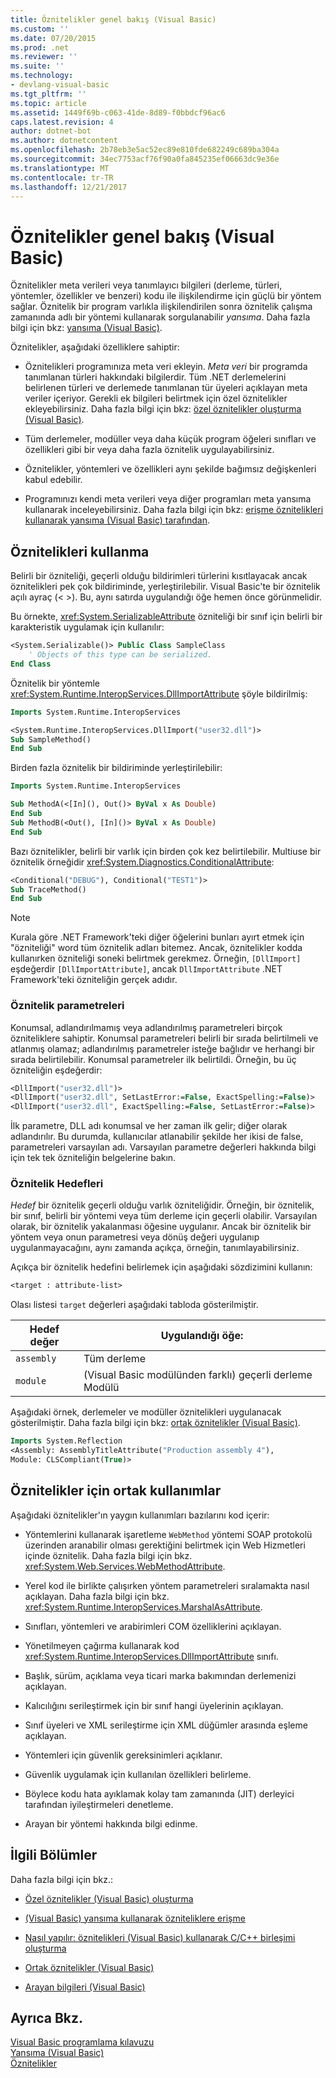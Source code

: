 ```yaml
---
title: Öznitelikler genel bakış (Visual Basic)
ms.custom: ''
ms.date: 07/20/2015
ms.prod: .net
ms.reviewer: ''
ms.suite: ''
ms.technology:
- devlang-visual-basic
ms.tgt_pltfrm: ''
ms.topic: article
ms.assetid: 1449f69b-c063-41de-8d89-f0bbdcf96ac6
caps.latest.revision: 4
author: dotnet-bot
ms.author: dotnetcontent
ms.openlocfilehash: 2b78eb3e5ac52ec89e810fde682249c689ba304a
ms.sourcegitcommit: 34ec7753acf76f90a0fa845235ef06663dc9e36e
ms.translationtype: MT
ms.contentlocale: tr-TR
ms.lasthandoff: 12/21/2017
---
```

# <a name="attributes-overview-visual-basic"></a>Öznitelikler genel bakış (Visual Basic)
Öznitelikler meta verileri veya tanımlayıcı bilgileri (derleme, türleri, yöntemler, özellikler ve benzeri) kodu ile ilişkilendirme için güçlü bir yöntem sağlar. Öznitelik bir program varlıkla ilişkilendirilen sonra öznitelik çalışma zamanında adlı bir yöntemi kullanarak sorgulanabilir *yansıma*. Daha fazla bilgi için bkz: [yansıma (Visual Basic)](../../../../visual-basic/programming-guide/concepts/reflection.md).  
  
 Öznitelikler, aşağıdaki özelliklere sahiptir:  
  
-   Öznitelikleri programınıza meta veri ekleyin. *Meta veri* bir programda tanımlanan türleri hakkındaki bilgilerdir. Tüm .NET derlemelerini belirlenen türleri ve derlemede tanımlanan tür üyeleri açıklayan meta veriler içeriyor. Gerekli ek bilgileri belirtmek için özel öznitelikler ekleyebilirsiniz. Daha fazla bilgi için bkz: [özel öznitelikler oluşturma (Visual Basic)](../../../../visual-basic/programming-guide/concepts/attributes/creating-custom-attributes.md).  
  
-   Tüm derlemeler, modüller veya daha küçük program öğeleri sınıfları ve özellikleri gibi bir veya daha fazla öznitelik uygulayabilirsiniz.  
  
-   Öznitelikler, yöntemleri ve özellikleri aynı şekilde bağımsız değişkenleri kabul edebilir.  
  
-   Programınızı kendi meta verileri veya diğer programları meta yansıma kullanarak inceleyebilirsiniz. Daha fazla bilgi için bkz: [erişme öznitelikleri kullanarak yansıma (Visual Basic) tarafından](../../../../visual-basic/programming-guide/concepts/attributes/accessing-attributes-by-using-reflection.md).  
  
## <a name="using-attributes"></a>Öznitelikleri kullanma  
 Belirli bir özniteliği, geçerli olduğu bildirimleri türlerini kısıtlayacak ancak öznitelikleri pek çok bildiriminde, yerleştirilebilir. Visual Basic'te bir öznitelik açılı ayraç (\< >). Bu, aynı satırda uygulandığı öğe hemen önce görünmelidir.  
  
 Bu örnekte, <xref:System.SerializableAttribute> özniteliği bir sınıf için belirli bir karakteristik uygulamak için kullanılır:  
  
```vb  
<System.Serializable()> Public Class SampleClass  
    ' Objects of this type can be serialized.  
End Class  
```  
  
 Öznitelik bir yöntemle <xref:System.Runtime.InteropServices.DllImportAttribute> şöyle bildirilmiş:  
  
```vb  
Imports System.Runtime.InteropServices  
```  
  
```vb  
<System.Runtime.InteropServices.DllImport("user32.dll")>   
Sub SampleMethod()  
End Sub  
```  
  
 Birden fazla öznitelik bir bildiriminde yerleştirilebilir:  
  
```vb  
Imports System.Runtime.InteropServices  
```  
  
```vb  
Sub MethodA(<[In](), Out()> ByVal x As Double)  
End Sub  
Sub MethodB(<Out(), [In]()> ByVal x As Double)  
End Sub  
```  
  
 Bazı öznitelikler, belirli bir varlık için birden çok kez belirtilebilir. Multiuse bir öznitelik örneğidir <xref:System.Diagnostics.ConditionalAttribute>:  
  
```vb  
<Conditional("DEBUG"), Conditional("TEST1")>   
Sub TraceMethod()  
End Sub  
```  
  
> [!NOTE]
>  Kurala göre .NET Framework'teki diğer öğelerini bunları ayırt etmek için "özniteliği" word tüm öznitelik adları bitemez. Ancak, öznitelikler kodda kullanırken özniteliği soneki belirtmek gerekmez. Örneğin, `[DllImport]` eşdeğerdir `[DllImportAttribute]`, ancak `DllImportAttribute` .NET Framework'teki özniteliğin gerçek adıdır.  
  
### <a name="attribute-parameters"></a>Öznitelik parametreleri  
 Konumsal, adlandırılmamış veya adlandırılmış parametreleri birçok özniteliklere sahiptir. Konumsal parametreleri belirli bir sırada belirtilmeli ve atlanmış olamaz; adlandırılmış parametreler isteğe bağlıdır ve herhangi bir sırada belirtilebilir. Konumsal parametreler ilk belirtildi. Örneğin, bu üç özniteliğin eşdeğerdir:  
  
```vb  
<DllImport("user32.dll")>  
<DllImport("user32.dll", SetLastError:=False, ExactSpelling:=False)>  
<DllImport("user32.dll", ExactSpelling:=False, SetLastError:=False)>  
```  
  
 İlk parametre, DLL adı konumsal ve her zaman ilk gelir; diğer olarak adlandırılır. Bu durumda, kullanıcılar atlanabilir şekilde her ikisi de false, parametreleri varsayılan adı. Varsayılan parametre değerleri hakkında bilgi için tek tek özniteliğin belgelerine bakın.  
  
### <a name="attribute-targets"></a>Öznitelik Hedefleri  
 *Hedef* bir öznitelik geçerli olduğu varlık özniteliğidir. Örneğin, bir öznitelik, bir sınıf, belirli bir yöntemi veya tüm derleme için geçerli olabilir. Varsayılan olarak, bir öznitelik yakalanması öğesine uygulanır. Ancak bir öznitelik bir yöntem veya onun parametresi veya dönüş değeri uygulanıp uygulanmayacağını, aynı zamanda açıkça, örneğin, tanımlayabilirsiniz.  
  
 Açıkça bir öznitelik hedefini belirlemek için aşağıdaki sözdizimini kullanın:  
  
```vb  
<target : attribute-list>  
```  
  
 Olası listesi `target` değerleri aşağıdaki tabloda gösterilmiştir.  
  
|Hedef değer|Uygulandığı öğe:|  
|------------------|----------------|  
|`assembly`|Tüm derleme|  
|`module`|(Visual Basic modülünden farklı) geçerli derleme Modülü|  
  
 Aşağıdaki örnek, derlemeler ve modüller öznitelikleri uygulanacak gösterilmiştir. Daha fazla bilgi için bkz: [ortak öznitelikler (Visual Basic)](../../../../visual-basic/programming-guide/concepts/attributes/common-attributes.md).  
  
```vb  
Imports System.Reflection  
<Assembly: AssemblyTitleAttribute("Production assembly 4"),   
Module: CLSCompliant(True)>   
```  
  
## <a name="common-uses-for-attributes"></a>Öznitelikler için ortak kullanımlar  
 Aşağıdaki öznitelikler'ın yaygın kullanımları bazılarını kod içerir:  
  
-   Yöntemlerini kullanarak işaretleme `WebMethod` yöntemi SOAP protokolü üzerinden aranabilir olması gerektiğini belirtmek için Web Hizmetleri içinde öznitelik. Daha fazla bilgi için bkz. <xref:System.Web.Services.WebMethodAttribute>.  
  
-   Yerel kod ile birlikte çalışırken yöntem parametreleri sıralamakta nasıl açıklayan. Daha fazla bilgi için bkz. <xref:System.Runtime.InteropServices.MarshalAsAttribute>.  
  
-   Sınıfları, yöntemleri ve arabirimleri COM özelliklerini açıklayan.  
  
-   Yönetilmeyen çağırma kullanarak kod <xref:System.Runtime.InteropServices.DllImportAttribute> sınıfı.  
  
-   Başlık, sürüm, açıklama veya ticari marka bakımından derlemenizi açıklayan.  
  
-   Kalıcılığını serileştirmek için bir sınıf hangi üyelerinin açıklayan.  
  
-   Sınıf üyeleri ve XML serileştirme için XML düğümler arasında eşleme açıklayan.  
  
-   Yöntemleri için güvenlik gereksinimleri açıklanır.  
  
-   Güvenlik uygulamak için kullanılan özellikleri belirleme.  
  
-   Böylece kodu hata ayıklamak kolay tam zamanında (JIT) derleyici tarafından iyileştirmeleri denetleme.  
  
-   Arayan bir yöntemi hakkında bilgi edinme.  
  
## <a name="related-sections"></a>İlgili Bölümler  
 Daha fazla bilgi için bkz.:  
  
-   [Özel öznitelikler (Visual Basic) oluşturma](../../../../visual-basic/programming-guide/concepts/attributes/creating-custom-attributes.md)  
  
-   [(Visual Basic) yansıma kullanarak özniteliklere erişme](../../../../visual-basic/programming-guide/concepts/attributes/accessing-attributes-by-using-reflection.md)  
  
-   [Nasıl yapılır: öznitelikleri (Visual Basic) kullanarak C/C++ birleşimi oluşturma](../../../../visual-basic/programming-guide/concepts/attributes/how-to-create-a-c-cpp-union-by-using-attributes.md)  
  
-   [Ortak öznitelikler (Visual Basic)](../../../../visual-basic/programming-guide/concepts/attributes/common-attributes.md)  
  
-   [Arayan bilgileri (Visual Basic)](../../../../visual-basic/programming-guide/concepts/caller-information.md)  
  
## <a name="see-also"></a>Ayrıca Bkz.  
 [Visual Basic programlama kılavuzu](../../../../visual-basic/programming-guide/index.md)  
 [Yansıma (Visual Basic)](../../../../visual-basic/programming-guide/concepts/reflection.md)  
 [Öznitelikler](../../../../standard/attributes/index.md)
